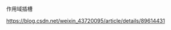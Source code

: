 作用域插槽
<template slot="content" slot-scope="msg"><div>{{msg.data}}</div></template>


<slot name="content" :data="msg"></slot>

https://blog.csdn.net/weixin_43720095/article/details/89614431